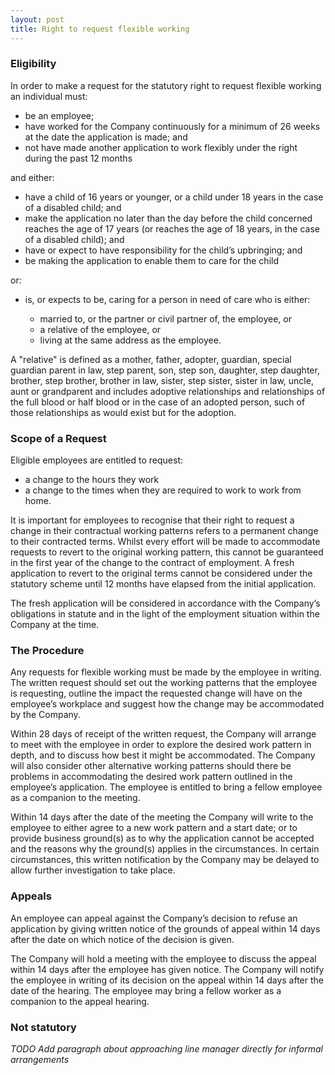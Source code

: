 ```yaml
---
layout: post
title: Right to request flexible working
---
```


### Eligibility

In order to make a request for the statutory right to request flexible working an individual must:

* be an employee;
* have worked for the Company continuously for a minimum of 26 weeks at the date the application is made; and
* not have made another application to work flexibly under the right during the past 12 months

and either:

* have a child of 16 years or younger, or a child under 18 years in the case of a disabled child; and
* make the application no later than the day before the child concerned reaches the age of 17 years (or reaches the age of 18 years, in the case of a disabled child); and
* have or expect to have responsibility for the child’s upbringing; and
* be making the application to enable them to care for the child

or:

* is, or expects to be, caring for a person in need of care who is either:

  * married to, or the partner or civil partner of, the employee, or
  * a relative of the employee, or
  * living at the same address as the employee.

A "relative" is defined as a mother, father, adopter, guardian, special guardian parent in law, step parent, son, step son, daughter, step daughter, brother, step brother, brother in law, sister, step sister, sister in law, uncle, aunt or grandparent and includes adoptive relationships and relationships of the full blood or half blood or in the case of an adopted person, such of those relationships as would exist but for the adoption.



### Scope of a Request

Eligible employees are entitled to request:

* a change to the hours they work
* a change to the times when they are required to work to work from home.

It is important for employees to recognise that their right to request a change in their contractual working patterns refers to a permanent change to their contracted terms.  Whilst every effort will be made to accommodate requests to revert to the original working pattern, this cannot be guaranteed in the first year of the change to the contract of employment.  A fresh application to revert to the original terms cannot be considered under the statutory scheme until 12 months have elapsed from the initial application.

The fresh application will be considered in accordance with the Company’s obligations in statute and in the light of the employment situation within the Company at the time.

### The Procedure

Any requests for flexible working must be made by the employee in writing. The written request should set out the working patterns that the employee is requesting, outline the impact the requested change will have on the employee’s workplace and suggest how the change may be accommodated by the Company.

Within 28 days of receipt of the written request, the Company will arrange to meet with the employee in order to explore the desired work pattern in depth, and to discuss how best it might be accommodated. The Company will also consider other alternative working patterns should there be problems in accommodating the desired work pattern outlined in the employee’s application. The employee is entitled to bring a fellow employee as a companion to the meeting.

Within 14 days after the date of the meeting the Company will write to the employee to either agree to a new work pattern and a start date; or to provide business ground(s) as to why the application cannot be accepted and the reasons why the ground(s) applies in the circumstances.  In certain circumstances, this written notification by the Company may be delayed to allow further investigation to take place.


### Appeals

An employee can appeal against the Company’s decision to refuse an application by giving written notice of the grounds of appeal within 14 days after the date on which notice of the decision is given.

The Company will hold a meeting with the employee to discuss the appeal within 14 days after the employee has given notice. The Company will notify the employee in writing of its decision on the appeal within 14 days after the date of the hearing. The employee may bring a fellow worker as a companion to the appeal hearing.

### Not statutory

_TODO Add paragraph about approaching line manager directly for informal arrangements_

